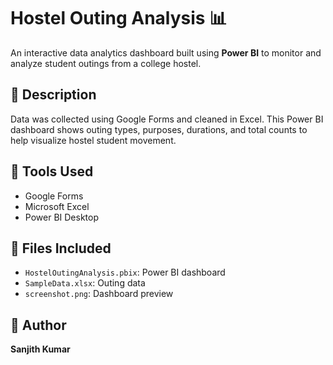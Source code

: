 # Hostel Outing Analysis 📊

An interactive data analytics dashboard built using **Power BI** to monitor and analyze student outings from a college hostel.

## 📌 Description
Data was collected using Google Forms and cleaned in Excel. This Power BI dashboard shows outing types, purposes, durations, and total counts to help visualize hostel student movement.

## 🧰 Tools Used
- Google Forms
- Microsoft Excel
- Power BI Desktop

## 📁 Files Included
- `HostelOutingAnalysis.pbix`: Power BI dashboard
- `SampleData.xlsx`: Outing data
- `screenshot.png`: Dashboard preview

## 🔗 Author
**Sanjith Kumar**
